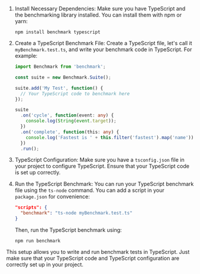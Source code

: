 

1. Install Necessary Dependencies:
   Make sure you have TypeScript and the benchmarking library installed. You can install them with npm or yarn:

   ```
   npm install benchmark typescript
   ```

2. Create a TypeScript Benchmark File:
   Create a TypeScript file, let's call it `myBenchmark.test.ts`, and write your benchmark code in TypeScript. For example:

   ```typescript
   import Benchmark from 'benchmark';

   const suite = new Benchmark.Suite();

   suite.add('My Test', function() {
     // Your TypeScript code to benchmark here
   });

   suite
     .on('cycle', function(event: any) {
       console.log(String(event.target));
     })
     .on('complete', function(this: any) {
       console.log('Fastest is ' + this.filter('fastest').map('name'));
     })
     .run();
   ```

3. TypeScript Configuration:
   Make sure you have a `tsconfig.json` file in your project to configure TypeScript. Ensure that your TypeScript code is set up correctly.

4. Run the TypeScript Benchmark:
   You can run your TypeScript benchmark file using the `ts-node` command. You can add a script in your `package.json` for convenience:

   ```json
   "scripts": {
     "benchmark": "ts-node myBenchmark.test.ts"
   }
   ```

   Then, run the TypeScript benchmark using:

   ```
   npm run benchmark
   ```

This setup allows you to write and run benchmark tests in TypeScript. Just make sure that your TypeScript code and TypeScript configuration are correctly set up in your project.

